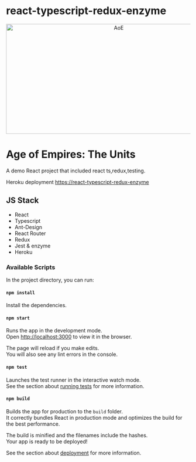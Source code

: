 # react-typescript-redux-enzyme

<p align="center">
  <img src="https://user-images.githubusercontent.com/50142554/113400260-2f2af580-93aa-11eb-8098-04c91487ee80.png" width="600" height="300px" alt="AoE">
</p>

# Age of Empires: The Units
A demo React project that included react ts,redux,testing.

Heroku deployment [https://react-typescript-redux-enzyme](https://react-typescript-redux-enzyme.herokuapp.com/) 
## JS Stack

- React
- Typescript
- Ant-Design
- React Router
- Redux
- Jest & enzyme
- Heroku
### Available Scripts

In the project directory, you can run:

#### `npm install`
Install the dependencies.

#### `npm start`

Runs the app in the development mode.\
Open [http://localhost:3000](http://localhost:3000) to view it in the browser.

The page will reload if you make edits.\
You will also see any lint errors in the console.

#### `npm test`

Launches the test runner in the interactive watch mode.\
See the section about [running tests](https://facebook.github.io/create-react-app/docs/running-tests) for more information.

#### `npm build`

Builds the app for production to the `build` folder.\
It correctly bundles React in production mode and optimizes the build for the best performance.

The build is minified and the filenames include the hashes.\
Your app is ready to be deployed!

See the section about [deployment](https://facebook.github.io/create-react-app/docs/deployment) for more information.

